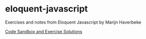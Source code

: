 # eloquent-javascript

Exercises and notes from Eloquent Javascript by Marijn Haverbeke

[Code Sandbox and Exercise Solutions](https://eloquentjavascript.net/code/)
